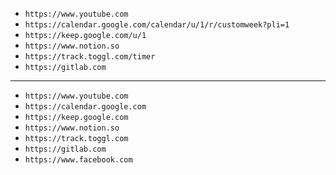 - `https://www.youtube.com`
- `https://calendar.google.com/calendar/u/1/r/customweek?pli=1`
- `https://keep.google.com/u/1`
- `https://www.notion.so`
- `https://track.toggl.com/timer`
- `https://gitlab.com`
---
- `https://www.youtube.com`
- `https://calendar.google.com`
- `https://keep.google.com`
- `https://www.notion.so`
- `https://track.toggl.com`
- `https://gitlab.com`
- `https://www.facebook.com`
